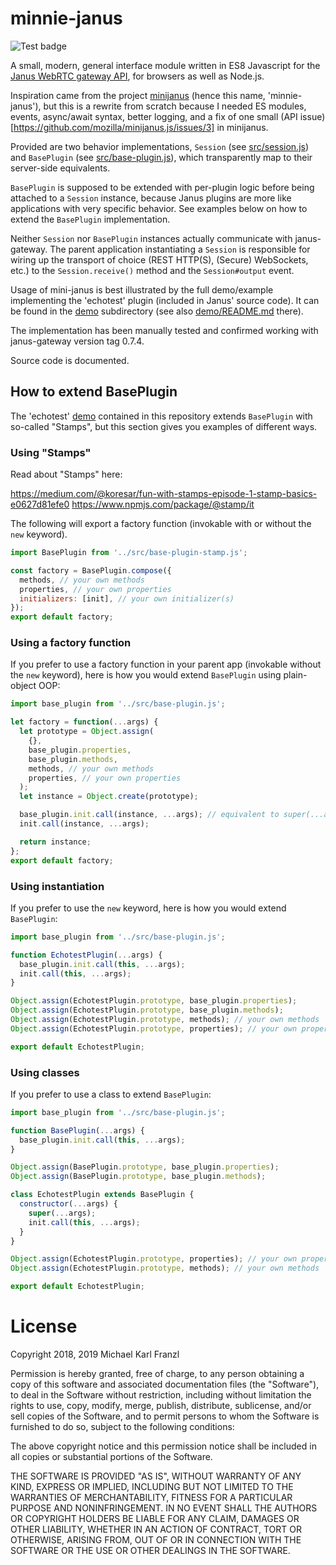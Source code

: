 # minnie-janus

![Test badge](https://github.com/michaelfranzl/minnie-janus/workflows/Test/badge.svg)

A small, modern, general interface module written in ES8 Javascript for the [Janus WebRTC gateway
API](https://janus.conf.meetecho.com/docs/rest.html), for browsers as well as Node.js.

Inspiration came from the project [minijanus](https://github.com/mozilla/minijanus.js) (hence this
name, 'minnie-janus'), but this is a rewrite from scratch because I needed ES modules, events,
async/await syntax, better logging, and a fix of one small (API
issue)[https://github.com/mozilla/minijanus.js/issues/3] in minijanus.

Provided are two behavior implementations, `Session` (see [src/session.js](src/session.js)) and
`BasePlugin` (see [src/base-plugin.js](src/base-plugin.js)), which transparently map to their
server-side equivalents.

`BasePlugin` is supposed to be extended with per-plugin logic before being attached to a `Session`
instance, because Janus plugins are more like applications with very specific behavior. See
examples below on how to extend the `BasePlugin` implementation.

Neither `Session` nor `BasePlugin` instances actually communicate with janus-gateway. The parent
application instantiating a `Session` is responsible for wiring up the transport of choice (REST
HTTP(S), (Secure) WebSockets, etc.) to the `Session.receive()` method and the `Session#output`
event.

Usage of mini-janus is best illustrated by the full demo/example implementing the 'echotest' plugin
(included in Janus' source code). It can be found in the [demo](demo) subdirectory (see also
[demo/README.md](demo/README.md) there).

The implementation has been manually tested and confirmed working with janus-gateway version tag
0.7.4.

Source code is documented.


## How to extend BasePlugin

The 'echotest' [demo](demo) contained in this repository extends `BasePlugin` with so-called
"Stamps", but this section gives you examples of different ways.

### Using "Stamps"

Read about "Stamps" here:

https://medium.com/@koresar/fun-with-stamps-episode-1-stamp-basics-e0627d81efe0
https://www.npmjs.com/package/@stamp/it

The following will export a factory function (invokable with or without the `new` keyword).

```javascript
import BasePlugin from '../src/base-plugin-stamp.js';

const factory = BasePlugin.compose({
  methods, // your own methods
  properties, // your own properties
  initializers: [init], // your own initializer(s)
});
export default factory;
```


### Using a factory function

If you prefer to use a factory function in your parent app (invokable without the `new` keyword),
here is how you would extend `BasePlugin` using plain-object OOP:

```javascript
import base_plugin from '../src/base-plugin.js';

let factory = function(...args) {
  let prototype = Object.assign(
    {},
    base_plugin.properties,
    base_plugin.methods,
    methods, // your own methods
    properties, // your own properties
  );
  let instance = Object.create(prototype);

  base_plugin.init.call(instance, ...args); // equivalent to super(...args)
  init.call(instance, ...args);

  return instance;
};
export default factory;
```


### Using instantiation

If you prefer to use the `new` keyword, here is how you would extend `BasePlugin`:

```javascript
import base_plugin from '../src/base-plugin.js';

function EchotestPlugin(...args) {
  base_plugin.init.call(this, ...args);
  init.call(this, ...args);
}

Object.assign(EchotestPlugin.prototype, base_plugin.properties);
Object.assign(EchotestPlugin.prototype, base_plugin.methods);
Object.assign(EchotestPlugin.prototype, methods); // your own methods
Object.assign(EchotestPlugin.prototype, properties); // your own properties

export default EchotestPlugin;
```


### Using classes

If you prefer to use a class to extend `BasePlugin`:

```javascript
import base_plugin from '../src/base-plugin.js';

function BasePlugin(...args) {
  base_plugin.init.call(this, ...args);
}

Object.assign(BasePlugin.prototype, base_plugin.properties);
Object.assign(BasePlugin.prototype, base_plugin.methods);

class EchotestPlugin extends BasePlugin {
  constructor(...args) {
    super(...args);
    init.call(this, ...args);
  }
}

Object.assign(EchotestPlugin.prototype, properties); // your own properties
Object.assign(EchotestPlugin.prototype, methods); // your own methods

export default EchotestPlugin;
```

# License

Copyright 2018, 2019 Michael Karl Franzl

Permission is hereby granted, free of charge, to any person obtaining a copy of this software and
associated documentation files (the "Software"), to deal in the Software without restriction,
including without limitation the rights to use, copy, modify, merge, publish, distribute,
sublicense, and/or sell copies of the Software, and to permit persons to whom the Software is
furnished to do so, subject to the following conditions:

The above copyright notice and this permission notice shall be included in all copies or substantial
portions of the Software.

THE SOFTWARE IS PROVIDED "AS IS", WITHOUT WARRANTY OF ANY KIND, EXPRESS OR IMPLIED, INCLUDING BUT
NOT LIMITED TO THE WARRANTIES OF MERCHANTABILITY, FITNESS FOR A PARTICULAR PURPOSE AND
NONINFRINGEMENT. IN NO EVENT SHALL THE AUTHORS OR COPYRIGHT HOLDERS BE LIABLE FOR ANY CLAIM, DAMAGES
OR OTHER LIABILITY, WHETHER IN AN ACTION OF CONTRACT, TORT OR OTHERWISE, ARISING FROM, OUT OF OR IN
CONNECTION WITH THE SOFTWARE OR THE USE OR OTHER DEALINGS IN THE SOFTWARE.
